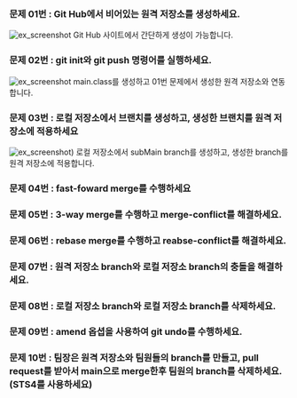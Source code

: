 ### 문제 01번 : Git Hub에서 비어있는 원격 저장소를 생성하세요.
![ex_screenshot](./resoure/1번-문제.gif)
Git Hub 사이트에서 간단하게 생성이 가능합니다.

### 문제 02번 : git init와 git push 명령어를 실행하세요.
![ex_screenshot](./resoure/2번-문제.gif)
main.class를 생성하고 01번 문제에서 생성한 원격 저장소와 연동합니다.

### 문제 03번 : 로컬 저장소에서 브랜치를 생성하고, 생성한 브랜치를 원격 저장소에 적용하세요
![ex_screenshot](./resoure/3번-문제.gif))
로컬 저장소에서 subMain branch를 생성하고, 생성한 branch를 원격 저장소에 적용합니다.

### 문제 04번 : fast-foward merge를 수행하세요
### 문제 05번 : 3-way merge를 수행하고 merge-conflict를 해결하세요.
### 문제 06번 : rebase merge를 수행하고 reabse-conflict를 해결하세요.
### 문제 07번 : 원격 저장소 branch와 로컬 저장소 branch의 충돌을 해결하세요.
### 문제 08번 : 로컬 저장소 branch와 로컬 저장소 branch를 삭제하세요.
### 문제 09번 : amend 옵셥을 사용하여 git undo를 수행하세요.
### 문제 10번 : 팀장은 원격 저장소와 팀원들의 branch를 만들고, pull request를 받아서 main으로 merge한후 팀원의 branch를 삭제하세요. (STS4를 사용하세요)
